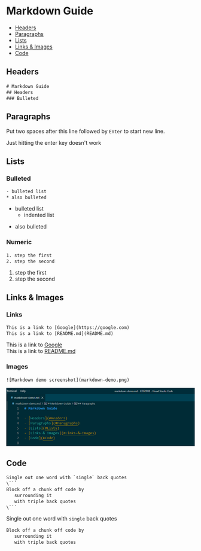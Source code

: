 # Markdown Guide

- [Headers](#Headers)
- [Paragraphs](#Paragraphs)
- [Lists](#Lists)
- [Links & Images](#Links-&-Images)
- [Code](#Code)

## Headers

```
# Markdown Guide
## Headers
### Bulleted
```

## Paragraphs

Put two spaces after this line followed by `Enter` to start new line.

Just hitting the enter key doesn't work

## Lists

### Bulleted

```
- bulleted list
* also bulleted
```

- bulleted list
  - indented list

* also bulleted

### Numeric

```
1. step the first
2. step the second
```

1. step the first
2. step the second

## Links & Images

### Links

```
This is a link to [Google](https://google.com)
This is a link to [README.md](README.md)
```

This is a link to [Google](https://google.com)  
This is a link to [README.md](README.md)

### Images

```
![Markdown demo screenshot](markdown-demo.png)
```

![Markdown demo screenshot](markdown-demo.png)

## Code

````
Single out one word with `single` back quotes
\```
Block off a chunk off code by
   surrounding it
   with triple back quotes
\```
````

Single out one word with `single` back quotes

```
Block off a chunk off code by
   surrounding it
   with triple back quotes
```